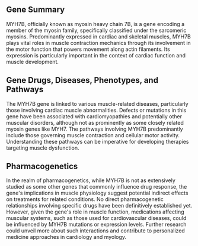 ## Gene Summary
MYH7B, officially known as myosin heavy chain 7B, is a gene encoding a member of the myosin family, specifically classified under the sarcomeric myosins. Predominantly expressed in cardiac and skeletal muscles, MYH7B plays vital roles in muscle contraction mechanics through its involvement in the motor function that powers movement along actin filaments. Its expression is particularly important in the context of cardiac function and muscle development.

## Gene Drugs, Diseases, Phenotypes, and Pathways
The MYH7B gene is linked to various muscle-related diseases, particularly those involving cardiac muscle abnormalities. Defects or mutations in this gene have been associated with cardiomyopathies and potentially other muscular disorders, although not as prominently as some closely related myosin genes like MYH7. The pathways involving MYH7B predominantly include those governing muscle contraction and cellular motor activity. Understanding these pathways can be imperative for developing therapies targeting muscle dysfunction.

## Pharmacogenetics
In the realm of pharmacogenetics, while MYH7B is not as extensively studied as some other genes that commonly influence drug response, the gene's implications in muscle physiology suggest potential indirect effects on treatments for related conditions. No direct pharmacogenetic relationships involving specific drugs have been definitively established yet. However, given the gene's role in muscle function, medications affecting muscular systems, such as those used for cardiovascular diseases, could be influenced by MYH7B mutations or expression levels. Further research could unveil more about such interactions and contribute to personalized medicine approaches in cardiology and myology.